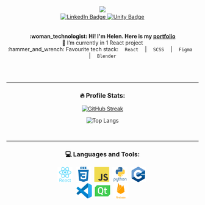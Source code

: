 <div align="center">
  <div id="header">
    <img src="https://media1.giphy.com/media/LUokZJ21LM39f6d0Md/giphy.gif?cid=ecf05e47wvehpcjb7r9dkr7ib95djpvi34fskucexy6xkxxq&rid=giphy.gif&ct=s" width="200"/>
  </div>
  <!-- https://media3.giphy.com/media/lnIfDxGkt2t6L3KmgG/giphy.gif?cid=ecf05e47ewceczv5749eglrkuifnoasqi0iibtuiz0ndbhqj&rid=giphy.gif&ct=s -->
  <div id="badges">
    <a href="https://www.linkedin.com/in/helena-mas%C5%82owska-635b62241/"> <img src="https://img.shields.io/badge/Linked In-darkblue?style=for-the-badge&logo=linkedin&logoColor=white" alt="LinkedIn Badge"/> </a> 
    <a href="https://assetstore.unity.com/packages/3d/props/guns/mexican-gun-214062"> <img src="https://img.shields.io/badge/Unity Asset Store-darkgreen?style=for-the-badge&logo=unity&logoColor=white" alt="Unity Badge"/> </a>
  </div>
<div/>
  <br/>  <br/>
<strong>:woman_technologist: Hi! I'm Helen. Here is my <a href="https://helenamaslowska.github.io/portfolio/">portfolio </a></strong><br/>
🌱 I’m currently in 1 React project <br/>
:hammer_and_wrench: Favourite tech stack: &numsp; <code>React</code> &numsp; | &numsp; <code>SCSS</code> &numsp; | &numsp; <code>Figma</code> &numsp; | &numsp; <code>Blender</code>
  
  <br/>  <br/>
  
---
<div align="center"/>
    
### :fire: Profile Stats:
[![GitHub Streak](http://github-readme-streak-stats.herokuapp.com?user=HelenaMaslowska&theme=gruvbox&hide_border=true&border_radius=4.6)](https://git.io/streak-stats)
    
![Top Langs](https://github-readme-stats.vercel.app/api/top-langs/?username=HelenaMaslowska&layout=compact&hide=Jupyter%20Notebook&theme=gruvbox&hide_border=true)

<img src="https://komarev.com/ghpvc/?username=HelenaMaslowska&style=flat-square&color=yellowgreen" alt=""/> 

---
  
<div>
  <h3>💻 Languages and Tools: </h3>
  <div>
    <img src="https://github.com/devicons/devicon/blob/master/icons/react/react-original-wordmark.svg" title="React" alt="React" width="40" height="40"/>&nbsp;
    <img src="https://github.com/devicons/devicon/blob/master/icons/css3/css3-plain-wordmark.svg"  title="CSS3" alt="CSS" width="40" height="40"/>&nbsp;
<!--     <img src="https://github.com/devicons/devicon/blob/master/icons/html5/html5-original.svg" title="HTML5" alt="HTML" width="40" height="40"/>&nbsp; -->
    <img src="https://github.com/devicons/devicon/blob/master/icons/javascript/javascript-original.svg" title="JavaScript" alt="JavaScript" width="40" height="40"/>&nbsp;
  <!--   <img src="https://github.com/devicons/devicon/blob/master/icons/kotlin/kotlin-original.svg" title="Kotlin" alt="Kotlin" width="40" height="40"/>&nbsp; -->
    <img src="https://github.com/devicons/devicon/blob/master/icons/python/python-original-wordmark.svg" title="Python" alt="Python" width="40" height="40"/>&nbsp;
    <img src="https://github.com/devicons/devicon/blob/master/icons/cplusplus/cplusplus-original.svg" title="C++" alt="C++" width="40" height="40"/>&nbsp;
  <div/>
  
  <div>
    <img src="https://github.com/devicons/devicon/blob/master/icons/vscode/vscode-original.svg" title="VSCode" alt="VSCode" width="40" height="40"/>&nbsp;
    <img src="https://github.com/devicons/devicon/blob/master/icons/qt/qt-original.svg" title="Qt" alt="Qt" width="40" height="40"/>&nbsp;
  <!--   <img src="https://github.com/devicons/devicon/blob/master/icons/androidstudio/androidstudio-original.svg" title="AndroidStudio" alt="AndroidStudio" width="40" height="40"/>&nbsp; -->
    <img src="https://github.com/devicons/devicon/blob/master/icons/firebase/firebase-plain-wordmark.svg" title="Firebase" alt="Firebase" width="40" height="40"/>
  </div>
</div>
